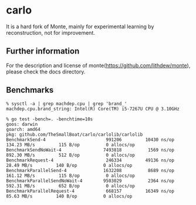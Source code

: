 # carlo

It is a hard fork of Monte, mainly for experimental learning by reconstruction, not for improvement.

## Further information
For the description and license of monte(https://github.com/lithdew/monte), please check the docs directory.

## Benchmarks

```
% sysctl -a | grep machdep.cpu | grep 'brand_'
machdep.cpu.brand_string: Intel(R) Core(TM) i5-7267U CPU @ 3.10GHz

% go test -bench=. -benchtime=10s
goos: darwin
goarch: amd64
pkg: github.com/TheSmallBoat/carlo/carlolib/carlolib
BenchmarkSend-4                 	  991206	     10430 ns/op	 134.23 MB/s	     115 B/op	       0 allocs/op
BenchmarkSendNoWait-4           	 7493818	      1569 ns/op	 892.30 MB/s	     512 B/op	       0 allocs/op
BenchmarkRequest-4              	  246334	     49136 ns/op	  28.49 MB/s	     140 B/op	       0 allocs/op
BenchmarkParallelSend-4         	 1632208	      8689 ns/op	 161.12 MB/s	     115 B/op	       0 allocs/op
BenchmarkParallelSendNoWait-4   	 9503029	      2364 ns/op	 592.31 MB/s	     652 B/op	       0 allocs/op
BenchmarkParallelRequest-4      	  668157	     16349 ns/op	  85.63 MB/s	     140 B/op	       0 allocs/op
```
